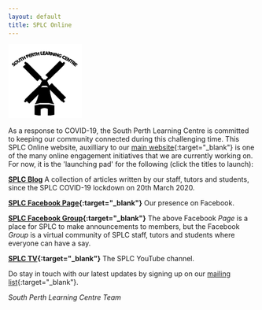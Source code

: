 ```yaml
---
layout: default
title: SPLC Online
---
```

![SPLC logo](/img/splc.png)

As a response to COVID-19, the South Perth Learning Centre is committed to keeping our community connected during this challenging time. This SPLC Online website, auxilliary to our [main website](http://splc.org.au){:target="_blank"} is one of the many online engagement initiatives that we are currently working on. For now, it is the 'launching pad' for the following (click the titles to launch):

**[SPLC Blog](/blog)** A collection of articles written by our staff, tutors and students, since the SPLC COVID-19 lockdown on 20th March 2020.

**[SPLC Facebook Page](http://facebook.com/splcinc){:target="_blank"}** Our presence on Facebook.

**[SPLC Facebook Group](https://www.facebook.com/groups/361671848071824/){:target="_blank"}** The above Facebook *Page* is a place for SPLC to make announcements to members, but the Facebook *Group* is a virtual community of SPLC staff, tutors and students where everyone can have a say.

**[SPLC TV](https://www.youtube.com/channel/UCqZuGsnJ8e1OG6SCYH82mdQ){:target="_blank"}** The SPLC YouTube channel.

Do stay in touch with our latest updates by signing up on our [mailing list](http://eepurl.com/gxbfk9){:target="_blank"}.

*South Perth Learning Centre Team*
